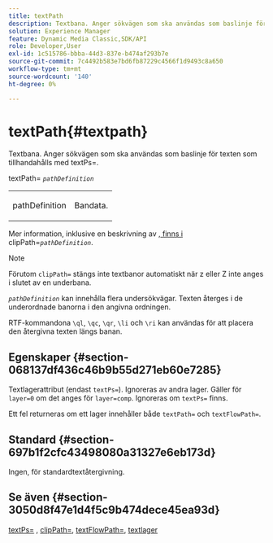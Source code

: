 ```yaml
---
title: textPath
description: Textbana. Anger sökvägen som ska användas som baslinje för texten som tillhandahålls med textPs=.
solution: Experience Manager
feature: Dynamic Media Classic,SDK/API
role: Developer,User
exl-id: 1c515786-bbba-44d3-837e-b474af293b7e
source-git-commit: 7c4492b583e7bd6fb87229c4566f1d9493c8a650
workflow-type: tm+mt
source-wordcount: '140'
ht-degree: 0%

---
```


# textPath{#textpath}

Textbana. Anger sökvägen som ska användas som baslinje för texten som tillhandahålls med textPs=.

textPath= *`pathDefinition`*

<table id="simpletable_74F549E8625B483A9B334B24A7EB6D22"> 
 <tr class="strow"> 
  <td class="stentry"> <p><span class="varname"> pathDefinition </span> </p> </td> 
  <td class="stentry"> <p>Bandata. </p></td> 
 </tr> 
</table>

Mer information, inklusive en beskrivning av [, finns i ](../../../../../is-api/http-ref/image-serving-api-ref/c-http-protocol-reference/c-command-reference/r-clippath.md#reference-8139b1b52dc54749b51b109521ddf83d)clipPath=*`pathDefinition`*.

>[!NOTE]
>
>Förutom `clipPath=` stängs inte textbanor automatiskt när z eller Z inte anges i slutet av en underbana.

*`pathDefinition`* kan innehålla flera undersökvägar. Texten återges i de underordnade banorna i den angivna ordningen.

RTF-kommandona `\ql`, `\qc`, `\qr`, `\li` och `\ri` kan användas för att placera den återgivna texten längs banan.

## Egenskaper {#section-068137df436c46b9b55d271eb60e7285}

Textlagerattribut (endast `textPs=`). Ignoreras av andra lager. Gäller för `layer=0` om det anges för `layer=comp`. Ignoreras om `textPs=` finns.

Ett fel returneras om ett lager innehåller både `textPath=` och `textFlowPath=`.

## Standard {#section-697b1f2cfc43498080a31327e6eb173d}

Ingen, för standardtextåtergivning.

## Se även {#section-3050d8f47e1d4f5c9b474dece45ea93d}

[textPs=](../../../../../is-api/http-ref/image-serving-api-ref/c-http-protocol-reference/c-command-reference/r-textps.md#reference-4209a2a6169f44278da2647cfb0cd767) , [clipPath=](../../../../../is-api/http-ref/image-serving-api-ref/c-http-protocol-reference/c-command-reference/r-clippath.md#reference-8139b1b52dc54749b51b109521ddf83d), [textFlowPath=](../../../../../is-api/http-ref/image-serving-api-ref/c-http-protocol-reference/c-command-reference/r-textflowpath.md#reference-0b8d9493d71342f0b6a64a6d221584ef), [textlager](../../../../../is-api/http-ref/image-serving-api-ref/c-http-protocol-reference/c-text-formatting/r-text-layers.md#reference-47e78cfb18134db5ab09e17af14a6a8f)
